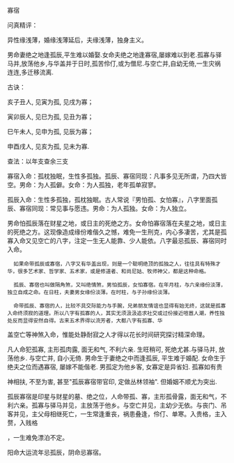 寡宿

问真精评：

异性缘浅薄，婚缘浅薄延后，夫缘浅薄，独身主义。

男命妻绝之地逢孤辰,平生难以婚娶.女命夫绝之地逢寡宿,屡嫁难以到老.孤寡与驿马并,放荡他乡,与华盖并于日时,孤苦伶仃,或为僧尼.与空亡并,自幼无倚,一生灾祸连连,多迁移流离.

古诀：

亥子丑人, 见寅为孤, 见戌为寡；

寅卯辰人, 见巳为孤, 见丑为寡；

巳午未人, 见申为孤, 见辰为寡；

申酉戌人, 见亥为孤, 见未为寡.

查法：以年支查余三支

寡宿入命：孤枕独眠，生性多孤独。孤辰、寡宿同现：凡事多见无所谓，乃四大皆空。男命：为人孤僻。女命：为人孤独，老年孤单寂寥。

孤辰入命：生性多孤独，孤枕独眠。古人常说『男怕孤、女怕寡』，八字里面孤辰、寡宿同现：常见事与愿违。男命：为人孤独。女命：为人独立。

男命怕孤辰落在财星之地，或日主的死绝之方。女命怕寡宿落在夫星之地，或日主的死绝之方。这现像造成缘份难偕久之憾，难免一生刑克，内心多凄苦，尤其是孤寡入命又见空亡的八字，注定一生无人能靠、少人能依。八字最忌孤辰、寡宿同时入命。

      如果命带孤辰或寡宿，八字又有华盖出现，则是一个聪明绝顶的孤独之人，往往具有特殊才华，很多艺术家、哲学家、五术家，或是修道者、和尚尼姑、牧师神父，都是这种命格。

      孤辰、寡宿也叫做隔角煞，又叫绝情煞，男怕孤辰，女怕寡宿。在年月柱，与六亲缘份淡薄，独立自成之命。在日柱，夫妻男女缘份淡薄。在时柱，与子孙缘份淡薄。

      命带孤辰、寡宿的人，比较不具交际能力与手腕，兄弟朋友情谊也显得有始无终，这就是孤寡入命终须寂的道理。所以八字有孤寡的人，其实无须汲汲追求社交或过份接近喧嚣人潮，养性独处反而显得安然自得。古来五术界得以流芳者，大都八字有孤寡、华

盖空亡等神煞入命，惟能处静耐寂之人才得以花长时间研究探讨精深命理。

凡人命犯孤寡, 主形孤肉露, 面无和气, 不利六亲. 生旺稍可, 死绝尤甚.与驿马并, 放荡他乡. 与空亡并, 自小无倚. 男命生于妻绝之中而逢孤辰, 平生难于婚配. 女命生于绝夫之位而遇寡宿, 屡嫁不能偕老. 男孤定为他乡客, 女寡定是异省妇. 孤寡如有贵

神相扶, 不至为害, 甚至"孤辰寡宿带官印, 定做丛林领袖". 但婚姻不顺尤为突出.

孤辰寡宿是印星与财星的墓、绝之位，人命带孤、寡，主形孤骨露，面无和气，不利六亲。孤寡与驿马并见，主放荡于他乡。与空亡并见，主幼少无依。与丧门、吊客并见，主父母相继死亡，一生常逢重丧，祸患叠逢，伶仃、单寒。入贵格，主入赘，入贱格

，一生难免漂泊不定。

阳命大运流年忌孤辰，阴命忌寡宿。

